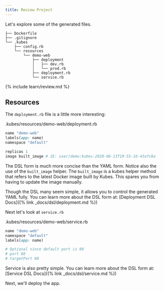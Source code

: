 ```yaml
---
title: Review Project
---
```


Let's explore some of the generated files.

    ├── Dockerfile
    ├── .gitignore
    └── .kubes
        ├── config.rb
        └── resources
            └── demo-web
                ├── deployment
                │   ├── dev.rb
                │   └── prod.rb
                ├── deployment.rb
                └── service.rb

{% include learn/review.md %}

## Resources

The `deployment.rb` file is a little more interesting:

.kubes/resources/demo-web/deployment.rb

```ruby
name "demo-web"
labels(app: name)
namespace "default"

replicas 1
image built_image # IE: user/demo:kubes-2020-06-13T19-55-16-43afc6e
```

The DSL form is much more concise than the YAML form.  Notice also the use of the `built_image` helper. The `built_image` is a kubes helper method that refers to the latest Docker image built by Kubes. This spares you from having to update the image manually.

Though the DSL many seem simple, it allows you to control the generated YAML fully. You can learn more about the DSL form at: [Deployment DSL Docs]({% link _docs/dsl/deployment.md %})

Next let's look at `service.rb`

.kubes/resources/demo-web/service.rb

```ruby
name "demo-web"
namespace "default"
labels(app: name)

# Optional since default port is 80
# port 80
# targetPort 80
```

Service is also pretty simple.  You can learn more about the DSL form at: [Service DSL Docs]({% link _docs/dsl/service.md %})

Next, we'll deploy the app.
